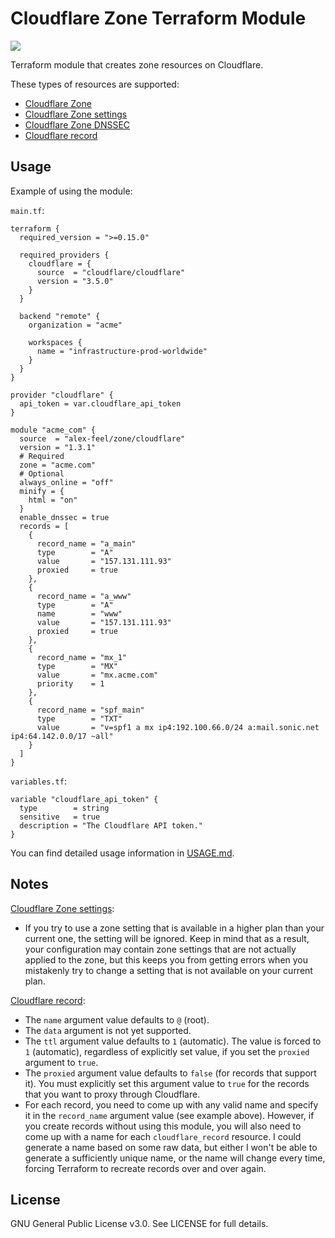 # Cloudflare Zone Terraform Module

[![](https://img.shields.io/badge/terraform%20registry-published-%235c4ee5?style=flat&logo=terraform)](https://registry.terraform.io/modules/alex-feel/zone/cloudflare/latest)

Terraform module that creates zone resources on Cloudflare.

These types of resources are supported:

* [Cloudflare Zone](https://registry.terraform.io/providers/cloudflare/cloudflare/latest/docs/resources/zone)
* [Cloudflare Zone settings](https://registry.terraform.io/providers/cloudflare/cloudflare/latest/docs/resources/zone_settings_override)
* [Cloudflare Zone DNSSEC](https://registry.terraform.io/providers/cloudflare/cloudflare/latest/docs/resources/zone_dnssec)
* [Cloudflare record](https://registry.terraform.io/providers/cloudflare/cloudflare/latest/docs/resources/record)

## Usage

Example of using the module:

`main.tf`:

```hcl
terraform {
  required_version = ">=0.15.0"

  required_providers {
    cloudflare = {
      source  = "cloudflare/cloudflare"
      version = "3.5.0"
    }
  }

  backend "remote" {
    organization = "acme"

    workspaces {
      name = "infrastructure-prod-worldwide"
    }
  }
}

provider "cloudflare" {
  api_token = var.cloudflare_api_token
}

module "acme_com" {
  source  = "alex-feel/zone/cloudflare"
  version = "1.3.1"
  # Required
  zone = "acme.com"
  # Optional
  always_online = "off"
  minify = {
    html = "on"
  }
  enable_dnssec = true
  records = [
    {
      record_name = "a_main"
      type        = "A"
      value       = "157.131.111.93"
      proxied     = true
    },
    {
      record_name = "a_www"
      type        = "A"
      name        = "www"
      value       = "157.131.111.93"
      proxied     = true
    },
    {
      record_name = "mx_1"
      type        = "MX"
      value       = "mx.acme.com"
      priority    = 1
    },
    {
      record_name = "spf_main"
      type        = "TXT"
      value       = "v=spf1 a mx ip4:192.100.66.0/24 a:mail.sonic.net ip4:64.142.0.0/17 ~all"
    }
  ]
}
```

`variables.tf`:

```hcl
variable "cloudflare_api_token" {
  type        = string
  sensitive   = true
  description = "The Cloudflare API token."
}
```

You can find detailed usage information in [USAGE.md](https://github.com/alex-feel/terraform-cloudflare-zone/blob/main/USAGE.md).

## Notes

[Cloudflare Zone settings](https://registry.terraform.io/providers/cloudflare/cloudflare/latest/docs/resources/zone_settings_override):

* If you try to use a zone setting that is available in a higher plan than your current one, the setting will be ignored. Keep in mind that as a result, your configuration may contain zone settings that are not actually applied to the zone, but this keeps you from getting errors when you mistakenly try to change a setting that is not available on your current plan.

[Cloudflare record](https://registry.terraform.io/providers/cloudflare/cloudflare/latest/docs/resources/record):

* The `name` argument value defaults to `@` (root).
* The `data` argument is not yet supported.
* The `ttl` argument value defaults to `1` (automatic). The value is forced to `1` (automatic), regardless of explicitly set value, if you set the `proxied` argument to `true`.
* The `proxied` argument value defaults to `false` (for records that support it). You must explicitly set this argument value to `true` for the records that you want to proxy through Cloudflare.
* For each record, you need to come up with any valid name and specify it in the `record_name` argument value (see example above). However, if you create records without using this module, you will also need to come up with a name for each `cloudflare_record` resource. I could generate a name based on some raw data, but either I won't be able to generate a sufficiently unique name, or the name will change every time, forcing Terraform to recreate records over and over again.

## License

GNU General Public License v3.0. See LICENSE for full details.